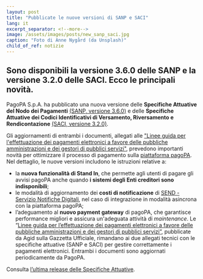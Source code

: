 ```yaml
---
layout: post
title: "Pubblicate le nuove versioni di SANP e SACI"
lang: it
excerpt_separator: <!--more-->
image: /assets/images/posts/new_sanp_saci.jpg
caption: "Foto di Anne Nygård (da Unsplash)"
child_of_ref: notizie
---
```


## Sono disponibili la versione 3.6.0 delle SANP e la versione 3.2.0 delle SACI. Ecco le principali novità.

PagoPA S.p.A. ha pubblicato una nuova versione delle **Specifiche Attuative del Nodo dei Pagamenti** [(SANP, versione 3.6.0)](https://developer.pagopa.it/pago-pa/guides/sanp/3.6.0) e delle **Specifiche Attuative dei Codici Identificativi di Versamento, Riversamento e Rendicontazione** [(SACI, versione 3.2.0)](https://developer.pagopa.it/pago-pa/guides/saci/3.2.0). 

<!--more-->

Gli aggiornamenti di entrambi i documenti, allegati alle ["Linee guida per l'effettuazione dei pagamenti elettronici a favore delle pubbliche amministrazioni e dei gestori di pubblici servizi"](https://www.gazzettaufficiale.it/eli/id/2018/07/03/18A04494/sg), prevedono importanti novità per ottimizzare il processo di pagamento sulla [piattaforma pagoPA](https://www.pagopa.gov.it/).
Nel dettaglio, le nuove versioni includono le istruzioni relative a:
- la **nuova funzionalità di Stand In**, che permette agli utenti di pagare gli avvisi pagoPA anche quando **i sistemi degli Enti creditori sono indisponibili**;
- le modalità di aggiornamento dei **costi di notificazione** di [SEND - Servizio Notifiche Digitali](https://notifichedigitali.pagopa.it/), nel caso di integrazione in modalità asincrona con la piattaforma pagoPA; 
- l’adeguamento al **nuovo payment gateway** di pagoPA, che garantisce performance migliori e assicura un'adeguata attività di _maintenance_.
Le “[Linee guida per l’effettuazione dei pagamenti elettronici a favore delle pubbliche amministrazioni e dei gestori di pubblici servizi”](https://www.gazzettaufficiale.it/eli/id/2018/07/03/18A04494/sg), pubblicate da Agid sulla Gazzetta Ufficiale, rimandano ai due allegati tecnici con le specifiche attuative (SANP e SACI) per gestire correttamente i pagamenti elettronici. Entrambi i documenti sono aggiornati periodicamente da PagoPA.

Consulta [l’ultima release delle Specifiche Attuative](https://developer.pagopa.it/pago-pa/guides).